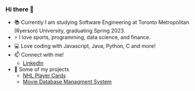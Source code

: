### Hi there 👋



- 📚 Currently I am studying Software Engineering at Toronto Metropolitan (Ryerson) University, graduating Spring 2023.
- ⚡ I love sports, programming, data science, and finance.
- 💻 Love coding with Javascript, Java, Python, C and more!
- 📫 Connect with me!
  - [LinkedIn](https://www.linkedin.com/in/anthonyvalenti2001/)
- 📝 Some of my projects
  - [NHL Player Cards](https://puckenanalysis.netlify.app)
  - [Movie Database Managment System](https://github.com/AnthonyValenti/Java-WebApplication-Project)   


